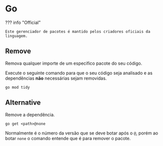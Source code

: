 # Go

??? info "Official"

    Este gerenciador de pacotes é mantido pelos criadores oficiais da linguagem.

## Remove

Remova qualquer importe de um especifico pacote do seu código.  

Execute o seguinte comando para que o seu código seja analisado e as dependências **não** necessárias sejam removidas.  

```
go mod tidy
```

## Alternative

Remove a dependência.  

```
go get <path>@none
```

Normalmente é o número da versão que se deve botar após o `@`, porém ao botar `none` o comando entende que é para remover o pacote.  